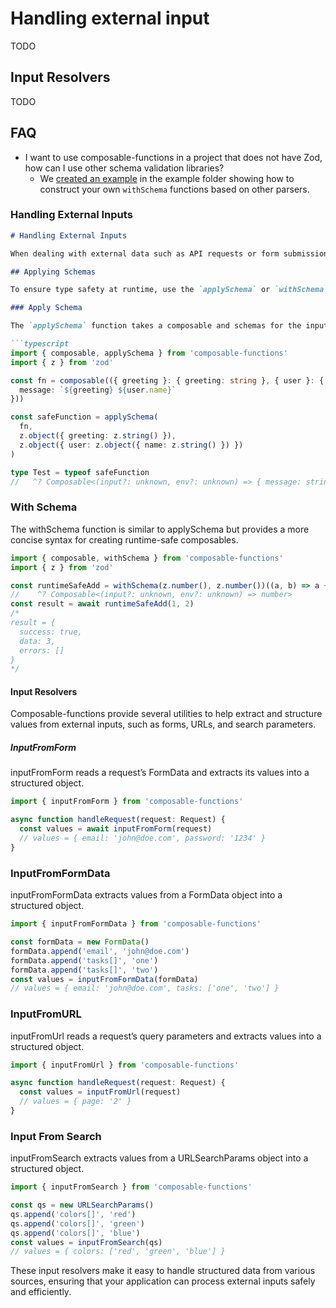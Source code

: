 # Handling external input
TODO

## Input Resolvers
TODO

## FAQ

- I want to use composable-functions in a project that does not have Zod, how can I use other schema validation libraries?
  - We [created an example](./examples/arktype/src/) in the example folder showing how to construct your own `withSchema` functions based on other parsers.


<!-- GPT -->

### Handling External Inputs

```markdown
# Handling External Inputs

When dealing with external data such as API requests or form submissions, it's crucial to ensure that the data is correctly validated and structured before processing it. Composable-functions provide utility functions and schema application techniques to handle these scenarios effectively.

## Applying Schemas

To ensure type safety at runtime, use the `applySchema` or `withSchema` functions to validate external inputs against defined schemas.

### Apply Schema

The `applySchema` function takes a composable and schemas for the input and environment, applying these schemas to ensure data integrity.

```typescript
import { composable, applySchema } from 'composable-functions'
import { z } from 'zod'

const fn = composable(({ greeting }: { greeting: string }, { user }: { user: { name: string } }) => ({
  message: `${greeting} ${user.name}`
}))

const safeFunction = applySchema(
  fn,
  z.object({ greeting: z.string() }),
  z.object({ user: z.object({ name: z.string() }) })
)

type Test = typeof safeFunction
//   ^? Composable<(input?: unknown, env?: unknown) => { message: string }>
```

### With Schema

The withSchema function is similar to applySchema but provides a more concise syntax for creating runtime-safe composables.

```ts
import { composable, withSchema } from 'composable-functions'
import { z } from 'zod'

const runtimeSafeAdd = withSchema(z.number(), z.number())((a, b) => a + b)
//    ^? Composable<(input?: unknown, env?: unknown) => number>
const result = await runtimeSafeAdd(1, 2)
/*
result = {
  success: true,
  data: 3,
  errors: []
}
*/
```

#### Input Resolvers

Composable-functions provide several utilities to help extract and structure values from external inputs, such as forms, URLs, and search parameters.

##### InputFromForm

inputFromForm reads a request’s FormData and extracts its values into a structured object.

```ts
import { inputFromForm } from 'composable-functions'

async function handleRequest(request: Request) {
  const values = await inputFromForm(request)
  // values = { email: 'john@doe.com', password: '1234' }
}
```

### InputFromFormData

inputFromFormData extracts values from a FormData object into a structured object.

```ts
import { inputFromFormData } from 'composable-functions'

const formData = new FormData()
formData.append('email', 'john@doe.com')
formData.append('tasks[]', 'one')
formData.append('tasks[]', 'two')
const values = inputFromFormData(formData)
// values = { email: 'john@doe.com', tasks: ['one', 'two'] }
```

### InputFromURL

inputFromUrl reads a request’s query parameters and extracts values into a structured object.

```ts
import { inputFromUrl } from 'composable-functions'

async function handleRequest(request: Request) {
  const values = inputFromUrl(request)
  // values = { page: '2' }
}
```

### Input From Search

inputFromSearch extracts values from a URLSearchParams object into a structured object.

```ts
import { inputFromSearch } from 'composable-functions'

const qs = new URLSearchParams()
qs.append('colors[]', 'red')
qs.append('colors[]', 'green')
qs.append('colors[]', 'blue')
const values = inputFromSearch(qs)
// values = { colors: ['red', 'green', 'blue'] }
```

These input resolvers make it easy to handle structured data from various sources, ensuring that your application can process external inputs safely and efficiently.
